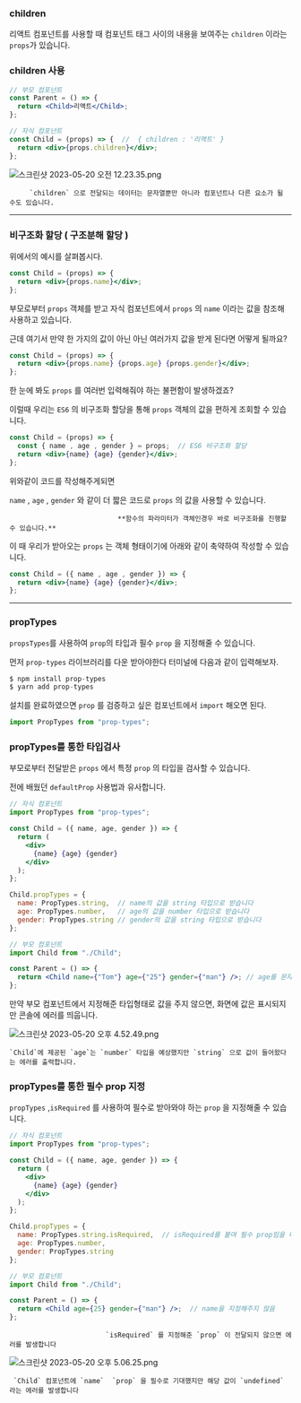 ### children

리액트 컴포넌트를 사용할 때 컴포넌트 태그 사이의 내용을 보여주는 `children` 이라는 `props`가 있습니다.

### children 사용

```jsx
// 부모 컴포넌트
const Parent = () => {
  return <Child>리액트</Child>;
};

// 자식 컴포넌트
const Child = (props) => {  //  { children : '리액트' }
  return <div>{props.children}</div>;
};
```

![스크린샷 2023-05-20 오전 12.23.35.png](https://s3-us-west-2.amazonaws.com/secure.notion-static.com/3dae3a47-3b61-466c-945a-0da8a54db236/%E1%84%89%E1%85%B3%E1%84%8F%E1%85%B3%E1%84%85%E1%85%B5%E1%86%AB%E1%84%89%E1%85%A3%E1%86%BA_2023-05-20_%E1%84%8B%E1%85%A9%E1%84%8C%E1%85%A5%E1%86%AB_12.23.35.png)

         `children` 으로 전달되는 데이터는 문자열뿐만 아니라 컴포넌트나 다른 요소가 될 수도 있습니다.

---

### 비구조화 할당 ( 구조분해 할당 )

위에서의 예시를 살펴봅시다.

```jsx
const Child = (props) => {  
  return <div>{props.name}</div>;
};
```

부모로부터 `props` 객체를 받고 자식 컴포넌트에서 `props` 의 `name` 이라는 값을 참조해 사용하고 있습니다.

근데 여기서 만약 한 가지의 값이 아닌 아닌 여러가지 값을 받게 된다면 어떻게 될까요?

```jsx
const Child = (props) => { 
  return <div>{props.name} {props.age} {props.gender}</div>;
};
```

한 눈에 봐도 `props` 를 여러번 입력해줘야 하는 불편함이 발생하겠죠?

이럴때 우리는 `ES6` 의 비구조화 할당을 통해 `props` 객체의 값을 편하게 조회할 수 있습니다.

```jsx
const Child = (props) => { 
  const { name , age , gender } = props;  // ES6 비구조화 할당
  return <div>{name} {age} {gender}</div>;
};
```

위와같이 코드를 작성해주게되면 

`name` , `age` , `gender` 와 같이 더 짧은 코드로 `props` 의 값을 사용할 수 있습니다.

                               **함수의 파라미터가 객체인경우 바로 비구조화를 진행할 수 있습니다.**

이 때 우리가 받아오는 `props` 는 객체 형태이기에 아래와 같이 축약하여 작성할 수 있습니다.

```jsx
const Child = ({ name , age , gender }) => { 
  return <div>{name} {age} {gender}</div>;
};
```

---

### propTypes

`propsTypes`를 사용하여 `prop`의 타입과 필수 `prop` 을 지정해줄 수 있습니다.

먼저 `prop-types` 라이브러리를 다운 받아야한다 터미널에 다음과 같이 입력해보자.

```jsx
$ npm install prop-types
$ yarn add prop-types
```

설치를 완료하였으면 `prop` 를 검증하고 싶은 컴포넌트에서 `import` 해오면 된다.

```jsx
import PropTypes from "prop-types";
```

### propTypes를 통한 타입검사

부모로부터 전달받은 `props` 에서 특정 `prop` 의 타입을 검사할 수 있습니다.

 전에 배웠던 `defaultProp` 사용법과 유사합니다.

```jsx
// 자식 컴포넌트
import PropTypes from "prop-types";

const Child = ({ name, age, gender }) => {
  return (
    <div>
      {name} {age} {gender}
    </div>
  );
};

Child.propTypes = {
  name: PropTypes.string,  // name의 값을 string 타입으로 받습니다
  age: PropTypes.number,   // age의 값을 number 타입으로 받습니다
  gender: PropTypes.string // gender의 값을 string 타입으로 받습니다
};
```

```jsx
// 부모 컴포넌트
import Child from "./Child";

const Parent = () => {
  return <Child name={"Tom"} age={"25"} gender={"man"} />; // age를 문자열로 보냄
};
```

만약 부모 컴포넌트에서 지정해준 타입형태로 값을 주지 않으면, 화면에 값은 표시되지만 콘솔에 에러를 띄웁니다.

![스크린샷 2023-05-20 오후 4.52.49.png](https://s3-us-west-2.amazonaws.com/secure.notion-static.com/bc700bd1-7b16-4efe-947f-0be48d78b642/%E1%84%89%E1%85%B3%E1%84%8F%E1%85%B3%E1%84%85%E1%85%B5%E1%86%AB%E1%84%89%E1%85%A3%E1%86%BA_2023-05-20_%E1%84%8B%E1%85%A9%E1%84%92%E1%85%AE_4.52.49.png)

    `Child`에 제공된 `age`는 `number` 타입을 예상했지만 `string` 으로 값이 들어왔다는 에러를 출력합니다.

### propTypes를 통한 필수 prop 지정

`propTypes` ,`isRequired` 를 사용하여 필수로 받아와야 하는 `prop` 을 지정해줄 수 있습니다.

```jsx
// 자식 컴포넌트
import PropTypes from "prop-types";

const Child = ({ name, age, gender }) => {
  return (
    <div>
      {name} {age} {gender}
    </div>
  );
};

Child.propTypes = {
  name: PropTypes.string.isRequired,  // isRequired를 붙여 필수 prop임을 나타냅니다.
  age: PropTypes.number,  
  gender: PropTypes.string
};
```

```jsx
// 부모 컴포넌트
import Child from "./Child";

const Parent = () => {
  return <Child age={25} gender={"man"} />;  // name을 지정해주지 않음
};
```

                            `isRequired` 를 지정해준 `prop` 이 전달되지 않으면 에러를 발생합니다

![스크린샷 2023-05-20 오후 5.06.25.png](https://s3-us-west-2.amazonaws.com/secure.notion-static.com/048ce457-754b-4bc8-a750-194d231e5f3b/%E1%84%89%E1%85%B3%E1%84%8F%E1%85%B3%E1%84%85%E1%85%B5%E1%86%AB%E1%84%89%E1%85%A3%E1%86%BA_2023-05-20_%E1%84%8B%E1%85%A9%E1%84%92%E1%85%AE_5.06.25.png)

     `Child` 컴포넌트에 `name`  `prop` 을 필수로 기대했지만 해당 값이 `undefined` 라는 에러를 발생합니다